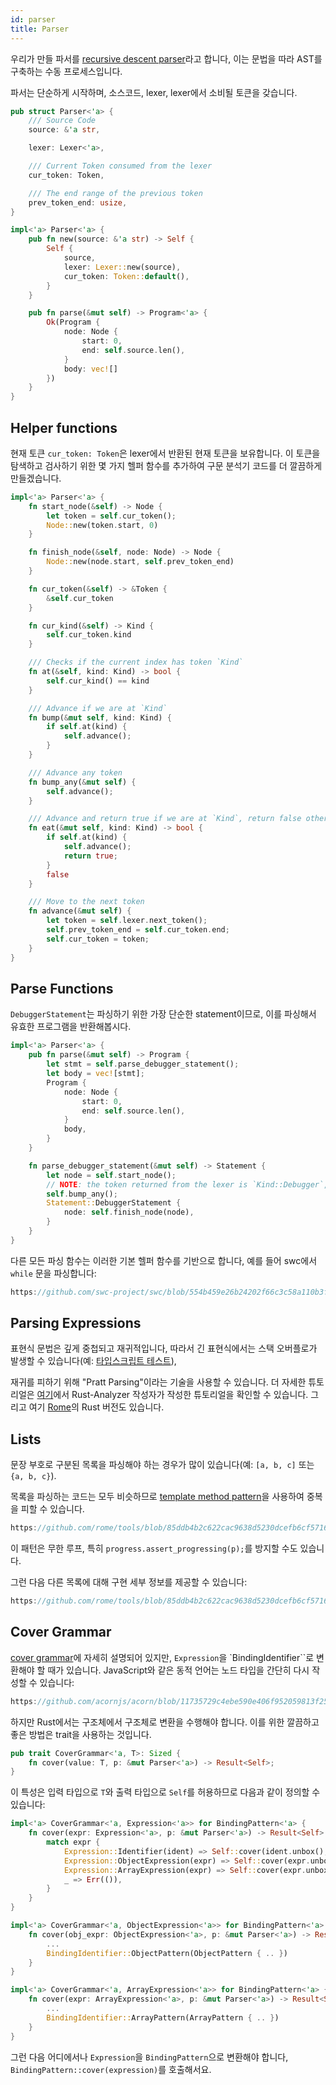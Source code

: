 ```yaml
---
id: parser
title: Parser
---
```


우리가 만들 파서를
[recursive descent parser](https://en.wikipedia.org/wiki/Recursive_descent_parser)라고
합니다, 이는 문법을 따라 AST를 구축하는 수동 프로세스입니다.

파서는 단순하게 시작하며, 소스코드, lexer, lexer에서 소비될 토큰을 갖습니다.

```rust
pub struct Parser<'a> {
    /// Source Code
    source: &'a str,

    lexer: Lexer<'a>,

    /// Current Token consumed from the lexer
    cur_token: Token,

    /// The end range of the previous token
    prev_token_end: usize,
}

impl<'a> Parser<'a> {
    pub fn new(source: &'a str) -> Self {
        Self {
            source,
            lexer: Lexer::new(source),
            cur_token: Token::default(),
        }
    }

    pub fn parse(&mut self) -> Program<'a> {
        Ok(Program {
            node: Node {
                start: 0,
                end: self.source.len(),
            }
            body: vec![]
        })
    }
}
```

## Helper functions

현재 토큰 `cur_token: Token`은 lexer에서 반환된 현재 토큰을 보유합니다. 이
토큰을 탐색하고 검사하기 위한 몇 가지 헬퍼 함수를 추가하여 구문 분석기 코드를 더
깔끔하게 만들겠습니다.

```rust
impl<'a> Parser<'a> {
    fn start_node(&self) -> Node {
        let token = self.cur_token();
        Node::new(token.start, 0)
    }

    fn finish_node(&self, node: Node) -> Node {
        Node::new(node.start, self.prev_token_end)
    }

    fn cur_token(&self) -> &Token {
        &self.cur_token
    }

    fn cur_kind(&self) -> Kind {
        self.cur_token.kind
    }

    /// Checks if the current index has token `Kind`
    fn at(&self, kind: Kind) -> bool {
        self.cur_kind() == kind
    }

    /// Advance if we are at `Kind`
    fn bump(&mut self, kind: Kind) {
        if self.at(kind) {
            self.advance();
        }
    }

    /// Advance any token
    fn bump_any(&mut self) {
        self.advance();
    }

    /// Advance and return true if we are at `Kind`, return false otherwise
    fn eat(&mut self, kind: Kind) -> bool {
        if self.at(kind) {
            self.advance();
            return true;
        }
        false
    }

    /// Move to the next token
    fn advance(&mut self) {
        let token = self.lexer.next_token();
        self.prev_token_end = self.cur_token.end;
        self.cur_token = token;
    }
}
```

## Parse Functions

`DebuggerStatement`는 파싱하기 위한 가장 단순한 statement이므로, 이를 파싱해서
유효한 프로그램을 반환해봅시다.

```rust
impl<'a> Parser<'a> {
    pub fn parse(&mut self) -> Program {
        let stmt = self.parse_debugger_statement();
        let body = vec![stmt];
        Program {
            node: Node {
                start: 0,
                end: self.source.len(),
            }
            body,
        }
    }

    fn parse_debugger_statement(&mut self) -> Statement {
        let node = self.start_node();
        // NOTE: the token returned from the lexer is `Kind::Debugger`, we'll fix this later.
        self.bump_any();
        Statement::DebuggerStatement {
            node: self.finish_node(node),
        }
    }
}
```

다른 모든 파싱 함수는 이러한 기본 헬퍼 함수를 기반으로 합니다, 예를 들어 swc에서
`while` 문을 파싱합니다:

```rust reference
https://github.com/swc-project/swc/blob/554b459e26b24202f66c3c58a110b3f26bbd13cd/crates/swc_ecma_parser/src/parser/stmt.rs#L952-L970
```

## Parsing Expressions

표현식 문법은 깊게 중첩되고 재귀적입니다, 따라서 긴 표현식에서는 스택 오버플로가
발생할 수 있습니다(예:
[타입스크립트 테스트](https://github.com/microsoft/TypeScript/blob/main/tests/cases/compiler/binderBinaryExpressionStressJs.ts)),

재귀를 피하기 위해 "Pratt Parsing"이라는 기술을 사용할 수 있습니다. 더 자세한
튜토리얼은
[여기](https://matklad.github.io/2020/04/13/simple-but-powerful-pratt-parsing.html)에서
Rust-Analyzer 작성자가 작성한 튜토리얼을 확인할 수 있습니다. 그리고 여기
[Rome](https://github.com/rome/tools/blob/5a059c0413baf1d54436ac0c149a829f0dfd1f4d/crates/rome_js_parser/src/syntax/expr.rs#L442)의
Rust 버전도 있습니다.

## Lists

문장 부호로 구분된 목록을 파싱해야 하는 경우가 많이 있습니다(예: `[a, b, c]`
또는 `{a, b, c}`).

목록을 파싱하는 코드는 모두 비슷하므로
[template method pattern](https://en.wikipedia.org/wiki/Template_method_pattern)을
사용하여 중복을 피할 수 있습니다.

```rust reference
https://github.com/rome/tools/blob/85ddb4b2c622cac9638d5230dcefb6cf571677f8/crates/rome_js_parser/src/parser/parse_lists.rs#L131-L157
```

이 패턴은 무한 루프, 특히 `progress.assert_progressing(p);`를 방지할 수도
있습니다.

그런 다음 다른 목록에 대해 구현 세부 정보를 제공할 수 있습니다:

```rust reference
https://github.com/rome/tools/blob/85ddb4b2c622cac9638d5230dcefb6cf571677f8/crates/rome_js_parser/src/syntax/expr.rs#L1543-L1580
```

## Cover Grammar

[cover grammar](/blog/grammar#cover-grammar)에 자세히 설명되어 있지만,
`Expression`을 `BindingIdentifier``로 변환해야 할 때가 있습니다. JavaScript와
같은 동적 언어는 노드 타입을 간단히 다시 작성할 수 있습니다:

```javascript reference
https://github.com/acornjs/acorn/blob/11735729c4ebe590e406f952059813f250a4cbd1/acorn/src/lval.js#L11-L26
```

하지만 Rust에서는 구조체에서 구조체로 변환을 수행해야 합니다. 이를 위한 깔끔하고
좋은 방법은 trait을 사용하는 것입니다.

```rust
pub trait CoverGrammar<'a, T>: Sized {
    fn cover(value: T, p: &mut Parser<'a>) -> Result<Self>;
}
```

이 특성은 입력 타입으로 `T`와 출력 타입으로 `Self`를 허용하므로 다음과 같이
정의할 수 있습니다:

```rust
impl<'a> CoverGrammar<'a, Expression<'a>> for BindingPattern<'a> {
    fn cover(expr: Expression<'a>, p: &mut Parser<'a>) -> Result<Self> {
        match expr {
            Expression::Identifier(ident) => Self::cover(ident.unbox(), p),
            Expression::ObjectExpression(expr) => Self::cover(expr.unbox(), p),
            Expression::ArrayExpression(expr) => Self::cover(expr.unbox(), p),
            _ => Err(()),
        }
    }
}

impl<'a> CoverGrammar<'a, ObjectExpression<'a>> for BindingPattern<'a> {
    fn cover(obj_expr: ObjectExpression<'a>, p: &mut Parser<'a>) -> Result<Self> {
        ...
        BindingIdentifier::ObjectPattern(ObjectPattern { .. })
    }
}

impl<'a> CoverGrammar<'a, ArrayExpression<'a>> for BindingPattern<'a> {
    fn cover(expr: ArrayExpression<'a>, p: &mut Parser<'a>) -> Result<Self> {
        ...
        BindingIdentifier::ArrayPattern(ArrayPattern { .. })
    }
}
```

그런 다음 어디에서나 `Expression`을 `BindingPattern`으로 변환해야 합니다,
`BindingPattern::cover(expression)`를 호출해서요.
